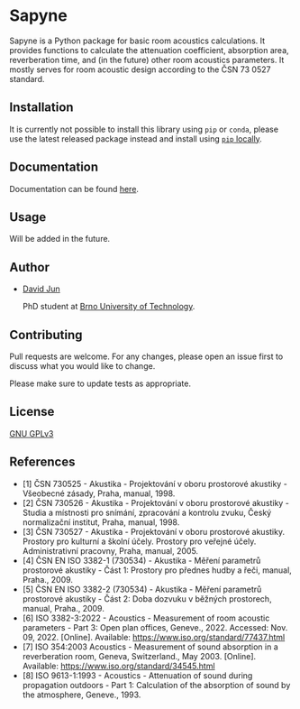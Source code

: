 # Sapyne

Sapyne is a Python package for basic room acoustics calculations.
It provides functions to calculate the attenuation coefficient,
absorption area, reverberation time, and (in the future) other room
acoustics parameters. It mostly serves for room acoustic design according
to the ČSN 73 0527 standard.

## Installation

It is currently not possible to install this library using `pip` or `conda`,
please use the latest released package instead and install using
[`pip` locally](https://packaging.python.org/en/latest/tutorials/installing-packages/).

## Documentation

Documentation can be found [here](https://vyhyb.github.io/sapyne/).

## Usage

Will be added in the future.

## Author

- [David Jun](https://www.fce.vutbr.cz/o-fakulte/lide/david-jun-12801/)
  
  PhD student at [Brno University of Technology](https://www.vutbr.cz/en/).

## Contributing

Pull requests are welcome. For any changes, please open an issue first
to discuss what you would like to change.

Please make sure to update tests as appropriate.

## License

[GNU GPLv3](https://choosealicense.com/licenses/gpl-3.0/)

## References

- [1] ČSN 730525 -  Akustika - Projektování v oboru prostorové akustiky - Všeobecné zásady, Praha, manual, 1998.
- [2] ČSN 730526 - Akustika - Projektování v oboru prostorové akustiky - Studia a místnosti pro snímání, zpracování a kontrolu zvuku, Český normalizační institut, Praha, manual, 1998.
- [3] ČSN 730527 - Akustika - Projektování v oboru prostorové akustiky. Prostory pro kulturní a školní účely. Prostory pro veřejné účely. Administrativní pracovny, Praha, manual, 2005.
- [4] ČSN EN ISO 3382-1   (730534) - Akustika - Měření parametrů prostorové akustiky - Část 1: Prostory pro přednes hudby a řeči, manual, Praha., 2009.
- [5] ČSN EN ISO 3382-2   (730534) - Akustika - Měření parametrů prostorové akustiky - Část 2: Doba dozvuku v běžných prostorech, manual, Praha., 2009.
- [6] ISO 3382-3:2022 - Acoustics - Measurement of room acoustic parameters - Part 3: Open plan offices, Geneve., 2022. Accessed: Nov. 09, 2022. [Online]. Available: https://www.iso.org/standard/77437.html
- [7] ISO 354:2003 Acoustics - Measurement of sound absorption in a reverberation room, Geneva, Switzerland., May 2003. [Online]. Available: https://www.iso.org/standard/34545.html
- [8] ISO 9613-1:1993 - Acoustics - Attenuation of sound during propagation outdoors - Part 1: Calculation of the absorption of sound by the atmosphere, Geneve., 1993.